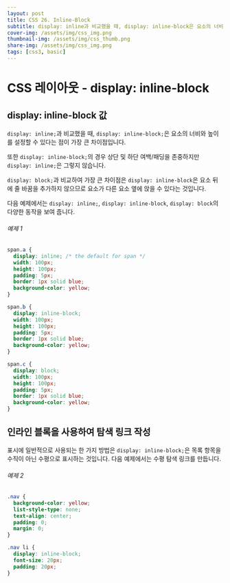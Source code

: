 ```yaml
---
layout: post
title: CSS 26. Inline-Block
subtitle: display: inline과 비교했을 때, display: inline-block은 요소의 너비와 높이를 설정할 수 있다는 점이 가장 큰 차이점입니다.
cover-img: /assets/img/css_img.png
thumbnail-img: /assets/img/css_thumb.png
share-img: /assets/img/css_img.png
tags: [css3, basic]
---
```


# CSS 레이아웃 - display: inline-block

## display: inline-block 값

```display: inline;```과 비교했을 때, ```display: inline-block;```은 요소의 너비와 높이를 설정할 수 있다는 점이 가장 큰 차이점입니다.

또한 ```display: inline-block;```의 경우 상단 및 하단 여백/패딩을 존중하지만 ```display: inline;```은 그렇지 않습니다.

```display: block;```과 비교하여 가장 큰 차이점은 ```display: inline-block```은 요소 뒤에 줄 바꿈을 추가하지 않으므로 요소가 다른 요소 옆에 앉을 수 있다는 것입니다.

다음 예제에서는 ```display: inline;```, ```display: inline-block```, ```display: block```의 다양한 동작을 보여 줍니다.

###### 예제 1

```css
span.a {
  display: inline; /* the default for span */
  width: 100px;
  height: 100px;
  padding: 5px;
  border: 1px solid blue;
  background-color: yellow;
}

span.b {
  display: inline-block;
  width: 100px;
  height: 100px;
  padding: 5px;
  border: 1px solid blue;
  background-color: yellow;
}

span.c {
  display: block;
  width: 100px;
  height: 100px;
  padding: 5px;
  border: 1px solid blue;
  background-color: yellow;
}
```

## 인라인 블록을 사용하여 탐색 링크 작성

표시에 일반적으로 사용되는 한 가지 방법은 ```display: inline-block;```은 목록 항목을 수직이 아닌 수평으로 표시하는 것입니다. 다음 예제에서는 수평 탐색 링크를 만듭니다.

###### 예제 2

```css
.nav {
  background-color: yellow;
  list-style-type: none;
  text-align: center; 
  padding: 0;
  margin: 0;
}

.nav li {
  display: inline-block;
  font-size: 20px;
  padding: 20px;
}
```
